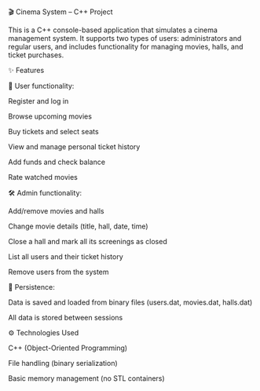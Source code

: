 🎬 Cinema System – C++ Project

This is a C++ console-based application that simulates a cinema management system. It supports two types of users: administrators and regular users, and includes functionality for managing movies, halls, and ticket purchases.

✨ Features

👤 User functionality:

Register and log in

Browse upcoming movies

Buy tickets and select seats

View and manage personal ticket history

Add funds and check balance

Rate watched movies

🛠️ Admin functionality:

Add/remove movies and halls

Change movie details (title, hall, date, time)

Close a hall and mark all its screenings as closed

List all users and their ticket history

Remove users from the system

💾 Persistence:

Data is saved and loaded from binary files (users.dat, movies.dat, halls.dat)

All data is stored between sessions

⚙️ Technologies Used

C++ (Object-Oriented Programming)

File handling (binary serialization)

Basic memory management (no STL containers)

